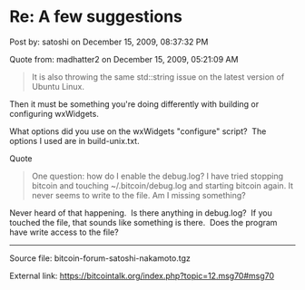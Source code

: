 # Re: A few suggestions

Post by: satoshi on December 15, 2009, 08:37:32 PM

Quote from: madhatter2 on December 15, 2009, 05:21:09 AM

> It is also throwing the same std::string issue on the latest version of Ubuntu Linux.

Then it must be something you're doing differently with building or configuring wxWidgets.

What options did you use on the wxWidgets "configure" script? &nbsp;The options I used are in build-unix.txt.

Quote

> One question: how do I enable the debug.log? I have tried stopping bitcoin and touching ~/.bitcoin/debug.log and starting bitcoin again. It never seems to write to the file. Am I missing something?

Never heard of that happening. &nbsp;Is there anything in debug.log? &nbsp;If you touched the file, that sounds like something is there. &nbsp;Does the program have write access to the file?

---

Source file: bitcoin-forum-satoshi-nakamoto.tgz

External link: https://bitcointalk.org/index.php?topic=12.msg70#msg70
